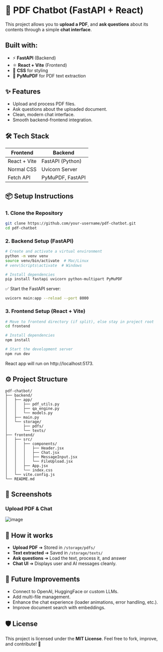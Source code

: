 # 📄 PDF Chatbot (FastAPI + React)

This project allows you to **upload a PDF**, and **ask questions** about its contents through a simple **chat interface**.

## Built with:
* ⚡ **FastAPI** (Backend)
* ⚛️ **React + Vite** (Frontend)
* 🎨 **CSS** for styling
* 📄 **PyMuPDF** for PDF text extraction

## ✨ Features
* Upload and process PDF files.
* Ask questions about the uploaded document.
* Clean, modern chat interface.
* Smooth backend-frontend integration.

## 🛠️ Tech Stack

| Frontend | Backend |
|----------|---------|
| React + Vite | FastAPI (Python) |
| Normal CSS | Uvicorn Server |
| Fetch API | PyMuPDF, FastAPI |

## 📦 Setup Instructions

### 1. Clone the Repository

```bash
git clone https://github.com/your-username/pdf-chatbot.git
cd pdf-chatbot
```

### 2. Backend Setup (FastAPI)

```bash
# Create and activate a virtual environment
python -m venv venv
source venv/bin/activate  # Mac/Linux
# venv\Scripts\activate  # Windows

# Install dependencies
pip install fastapi uvicorn python-multipart PyMuPDF
```

✅ Start the FastAPI server:

```bash
uvicorn main:app --reload --port 8000
```

### 3. Frontend Setup (React + Vite)

```bash
# Move to frontend directory (if split), else stay in project root
cd frontend

# Install dependencies
npm install

# Start the development server
npm run dev
```

React app will run on http://localhost:5173.

## ⚙️ Project Structure

```
pdf-chatbot/
├── backend/
│   ├── app/
│   │   ├── pdf_utils.py
│   │   ├── qa_engine.py
│   │   └── models.py
│   ├── main.py
│   └── storage/
│       ├── pdfs/
│       └── texts/
├── frontend/
│   ├── src/
│   │   ├── components/
│   │   │   ├── Header.jsx
│   │   │   ├── Chat.jsx
│   │   │   ├── MessageInput.jsx
│   │   │   └── FileUpload.jsx
│   │   ├── App.jsx
│   │   └── index.css
│   └── vite.config.js
└── README.md
```

## 📸 Screenshots

### Upload PDF & Chat
![image](https://github.com/user-attachments/assets/b8f3c745-dc33-48d8-9062-88cfc9e4d683)


## 🧠 How it works
* **Upload PDF** ➔ Stored in `/storage/pdfs/`
* **Text extracted** ➔ Saved in `/storage/texts/`
* **Ask questions** ➔ Load the text, process it, and answer
* **Chat UI** ➔ Displays user and AI messages cleanly.

## 🚀 Future Improvements
* Connect to OpenAI, HuggingFace or custom LLMs.
* Add multi-file management.
* Enhance the chat experience (loader animations, error handling, etc.).
* Improve document search with embeddings.

## 🛡 License
This project is licensed under the **MIT License**. Feel free to fork, improve, and contribute! 🤝
